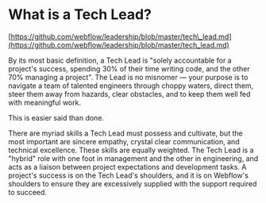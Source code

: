 # What is a Tech Lead?

[https://github.com/webflow/leadership/blob/master/tech\_lead.md](https://github.com/webflow/leadership/blob/master/tech_lead.md)

By its most basic definition, a Tech Lead is "solely accountable for a project's success, spending 30% of their time writing code, and the other 70% managing a project". The Lead is no misnomer — your purpose is to navigate a team of talented engineers through choppy waters, direct them, steer them away from hazards, clear obstacles, and to keep them well fed with meaningful work.

This is easier said than done.

There are myriad skills a Tech Lead must possess and cultivate, but the most important are sincere empathy, crystal clear communication, and technical excellence. These skills are equally weighted. The Tech Lead is a "hybrid" role with one foot in management and the other in engineering, and acts as a liaison between project expectations and development tasks. A project's success is on the Tech Lead's shoulders, and it is on Webflow's shoulders to ensure they are excessively supplied with the support required to succeed.

